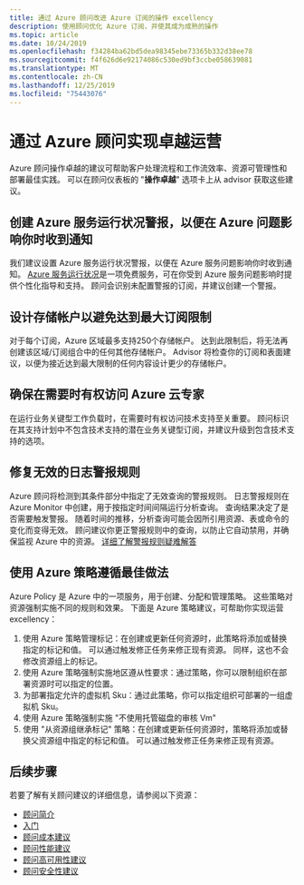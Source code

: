 ```yaml
---
title: 通过 Azure 顾问改进 Azure 订阅的操作 excellency
description: 使用顾问优化 Azure 订阅，并使其成为成熟的操作
ms.topic: article
ms.date: 10/24/2019
ms.openlocfilehash: f34284ba62bd5dea98345ebe73365b332d38ee78
ms.sourcegitcommit: f4f626d6e92174086c530ed9bf3ccbe058639081
ms.translationtype: MT
ms.contentlocale: zh-CN
ms.lasthandoff: 12/25/2019
ms.locfileid: "75443076"
---
```

# <a name="achieve-operational-excellence-with-azure-advisor"></a>通过 Azure 顾问实现卓越运营

Azure 顾问操作卓越的建议可帮助客户处理流程和工作流效率、资源可管理性和部署最佳实践。 可以在顾问仪表板的 "**操作卓越**" 选项卡上从 advisor 获取这些建议。

## <a name="create-azure-service-health-alerts-to-be-notified-when-azure-issues-affect-you"></a>创建 Azure 服务运行状况警报，以便在 Azure 问题影响你时收到通知

我们建议设置 Azure 服务运行状况警报，以便在 Azure 服务问题影响你时收到通知。 [Azure 服务运行状况](https://azure.microsoft.com/features/service-health/)是一项免费服务，可在你受到 Azure 服务问题影响时提供个性化指导和支持。 顾问会识别未配置警报的订阅，并建议创建一个警报。

## <a name="design-your-storage-accounts-to-prevent-hitting-the-maximum-subscription-limit"></a>设计存储帐户以避免达到最大订阅限制

对于每个订阅，Azure 区域最多支持250个存储帐户。 达到此限制后，将无法再创建该区域/订阅组合中的任何其他存储帐户。 Advisor 将检查你的订阅和表面建议，以便为接近达到最大限制的任何内容设计更少的存储帐户。

## <a name="ensure-you-have-access-to-azure-cloud-experts-when-you-need-it"></a>确保在需要时有权访问 Azure 云专家

在运行业务关键型工作负载时，在需要时有权访问技术支持至关重要。 顾问标识在其支持计划中不包含技术支持的潜在业务关键型订阅，并建议升级到包含技术支持的选项。

## <a name="repair-invalid-log-alert-rules"></a>修复无效的日志警报规则

Azure 顾问将检测到其条件部分中指定了无效查询的警报规则。 日志警报规则在 Azure Monitor 中创建，用于按指定时间间隔运行分析查询。 查询结果决定了是否需要触发警报。 随着时间的推移，分析查询可能会因所引用资源、表或命令的变化而变得无效。 顾问建议你更正警报规则中的查询，以防止它自动禁用，并确保监视 Azure 中的资源。 [详细了解警报规则疑难解答](https://aka.ms/aa_logalerts_queryrepair)

## <a name="follow-best-practices-using-azure-policy"></a>使用 Azure 策略遵循最佳做法

Azure Policy 是 Azure 中的一项服务，用于创建、分配和管理策略。 这些策略对资源强制实施不同的规则和效果。 下面是 Azure 策略建议，可帮助你实现运营 excellency： 
1. 使用 Azure 策略管理标记：在创建或更新任何资源时，此策略将添加或替换指定的标记和值。 可以通过触发修正任务来修正现有资源。 同样，这也不会修改资源组上的标记。
2. 使用 Azure 策略强制实施地区遵从性要求：通过策略，你可以限制组织在部署资源时可以指定的位置。 
3. 为部署指定允许的虚拟机 Sku：通过此策略，你可以指定组织可部署的一组虚拟机 Sku。
4. 使用 Azure 策略强制实施 "不使用托管磁盘的审核 Vm"
5. 使用 "从资源组继承标记" 策略：在创建或更新任何资源时，策略将添加或替换父资源组中指定的标记和值。 可以通过触发修正任务来修正现有资源。

## <a name="next-steps"></a>后续步骤

若要了解有关顾问建议的详细信息，请参阅以下资源：
* [顾问简介](advisor-overview.md)
* [入门](advisor-get-started.md)
* [顾问成本建议](advisor-cost-recommendations.md)
* [顾问性能建议](advisor-performance-recommendations.md)
* [顾问高可用性建议](advisor-high-availability-recommendations.md)
* [顾问安全性建议](advisor-security-recommendations.md)
